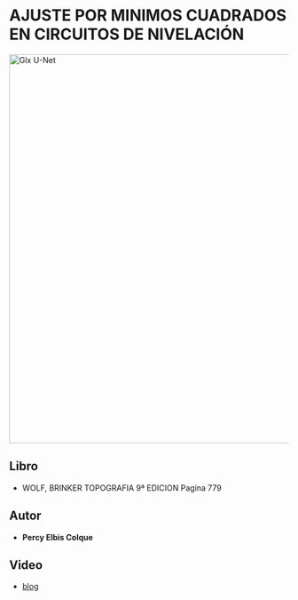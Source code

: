 # AJUSTE POR MINIMOS CUADRADOS EN CIRCUITOS DE NIVELACIÓN
<img src="https://1.bp.blogspot.com/-UhFnUDrbIac/XfewuYK25bI/AAAAAAAAA7U/fLfm5_QEKQQvHA2LFYdQA7NKgA8prcBGgCLcBGAsYHQ/s1600/topografia_test.jpg" width ="700" hight = "900" alt="Glx U-Net"/>

## Libro
* WOLF, BRINKER TOPOGRAFIA 9ª EDICION Pagina 779
## Autor

* **Percy Elbis Colque**
## Video
* [blog](https://percyelbis.blogspot.com/2019/12/ajuste-por-minimos-cuadrados-en.html)

